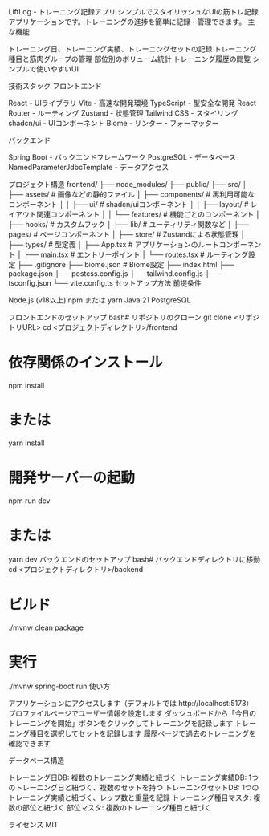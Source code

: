 LiftLog - トレーニング記録アプリ
シンプルでスタイリッシュなUIの筋トレ記録アプリケーションです。トレーニングの進捗を簡単に記録・管理できます。
主な機能

トレーニング日、トレーニング実績、トレーニングセットの記録
トレーニング種目と筋肉グループの管理
部位別のボリューム統計
トレーニング履歴の閲覧
シンプルで使いやすいUI

技術スタック
フロントエンド

React - UIライブラリ
Vite - 高速な開発環境
TypeScript - 型安全な開発
React Router - ルーティング
Zustand - 状態管理
Tailwind CSS - スタイリング
shadcn/ui - UIコンポーネント
Biome - リンター・フォーマッター

バックエンド

Spring Boot - バックエンドフレームワーク
PostgreSQL - データベース
NamedParameterJdbcTemplate - データアクセス

プロジェクト構造
frontend/
├── node_modules/
├── public/
├── src/
│   ├── assets/            # 画像などの静的ファイル
│   ├── components/        # 再利用可能なコンポーネント
│   │   ├── ui/            # shadcn/uiコンポーネント
│   │   ├── layout/        # レイアウト関連コンポーネント
│   │   └── features/      # 機能ごとのコンポーネント
│   ├── hooks/             # カスタムフック
│   ├── lib/               # ユーティリティ関数など
│   ├── pages/             # ページコンポーネント
│   ├── store/             # Zustandによる状態管理
│   ├── types/             # 型定義
│   ├── App.tsx            # アプリケーションのルートコンポーネント
│   ├── main.tsx           # エントリーポイント
│   └── routes.tsx         # ルーティング設定
├── .gitignore
├── biome.json             # Biome設定
├── index.html
├── package.json
├── postcss.config.js
├── tailwind.config.js
├── tsconfig.json
└── vite.config.ts
セットアップ方法
前提条件

Node.js (v18以上)
npm または yarn
Java 21
PostgreSQL

フロントエンドのセットアップ
bash# リポジトリのクローン
git clone <リポジトリURL>
cd <プロジェクトディレクトリ>/frontend

# 依存関係のインストール
npm install
# または
yarn install

# 開発サーバーの起動
npm run dev
# または
yarn dev
バックエンドのセットアップ
bash# バックエンドディレクトリに移動
cd <プロジェクトディレクトリ>/backend

# ビルド
./mvnw clean package

# 実行
./mvnw spring-boot:run
使い方

アプリケーションにアクセスします（デフォルトでは http://localhost:5173）
プロファイルページでユーザー情報を設定します
ダッシュボードから「今日のトレーニングを開始」ボタンをクリックしてトレーニングを記録します
トレーニング種目を選択してセットを記録します
履歴ページで過去のトレーニングを確認できます

データベース構造

トレーニング日DB: 複数のトレーニング実績と紐づく
トレーニング実績DB: 1つのトレーニング日と紐づく、複数のセットを持つ
トレーニングセットDB: 1つのトレーニング実績と紐づく、レップ数と重量を記録
トレーニング種目マスタ: 複数の部位と紐づく
部位マスタ: 複数のトレーニング種目と紐づく

ライセンス
MIT